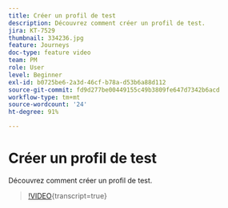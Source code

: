 ```yaml
---
title: Créer un profil de test
description: Découvrez comment créer un profil de test.
jira: KT-7529
thumbnail: 334236.jpg
feature: Journeys
doc-type: feature video
team: PM
role: User
level: Beginner
exl-id: b0725be6-2a3d-46cf-b78a-d53b6a88d112
source-git-commit: fd9d277be00449155c49b3809fe647d7342b6acd
workflow-type: tm+mt
source-wordcount: '24'
ht-degree: 91%

---
```


# Créer un profil de test

Découvrez comment créer un profil de test.

>[!VIDEO](https://video.tv.adobe.com/v/334236?quality=12&learn=on){transcript=true}
